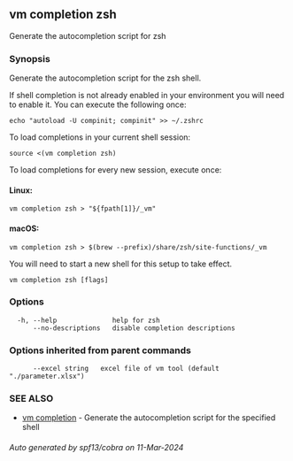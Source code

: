 ## vm completion zsh

Generate the autocompletion script for zsh

### Synopsis

Generate the autocompletion script for the zsh shell.

If shell completion is not already enabled in your environment you will need
to enable it.  You can execute the following once:

	echo "autoload -U compinit; compinit" >> ~/.zshrc

To load completions in your current shell session:

	source <(vm completion zsh)

To load completions for every new session, execute once:

#### Linux:

	vm completion zsh > "${fpath[1]}/_vm"

#### macOS:

	vm completion zsh > $(brew --prefix)/share/zsh/site-functions/_vm

You will need to start a new shell for this setup to take effect.


```
vm completion zsh [flags]
```

### Options

```
  -h, --help              help for zsh
      --no-descriptions   disable completion descriptions
```

### Options inherited from parent commands

```
      --excel string   excel file of vm tool (default "./parameter.xlsx")
```

### SEE ALSO

* [vm completion](vm_completion.md)	 - Generate the autocompletion script for the specified shell

###### Auto generated by spf13/cobra on 11-Mar-2024
